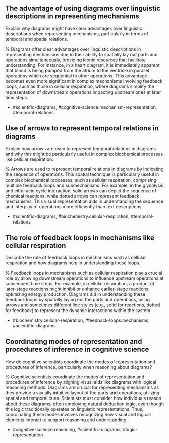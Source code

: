 ## The advantage of using diagrams over linguistic descriptions in representing mechanisms

Explain why diagrams might have clear advantages over linguistic descriptions when representing mechanisms, particularly in terms of temporal and spatial relations.

%
Diagrams offer clear advantages over linguistic descriptions in representing mechanisms due to their ability to spatially lay out parts and operations simultaneously, providing iconic resources that facilitate understanding. For instance, in a heart diagram, it is immediately apparent that blood is being pumped from the atrium to the ventricle in parallel operations which are sequential to other operations. This advantage becomes even more significant in complex mechanisms involving feedback loops, such as those in cellular respiration, where diagrams simplify the representation of downstream operations impacting upstream ones at later time steps.

- #scientific-diagrams, #cognitive-science.mechanism-representation, #temporal-relations

## Use of arrows to represent temporal relations in diagrams

Explain how arrows are used to represent temporal relations in diagrams and why this might be particularly useful in complex biochemical processes like cellular respiration.

%
Arrows are used to represent temporal relations in diagrams by indicating the sequence of operations. This spatial technique is particularly useful in complex biochemical processes, such as cellular respiration, comprising multiple feedback loops and submechanisms. For example, in the glycolysis and citric acid cycle interaction, solid arrows can depict the sequence of chemical reactions, while dotted arrows can represent feedback mechanisms. This visual representation aids in understanding the sequence and interplay of operations more efficiently than text descriptions.

- #scientific-diagrams, #biochemistry.cellular-respiration, #temporal-relations

## The role of feedback loops in mechanisms like cellular respiration

Describe the role of feedback loops in mechanisms such as cellular respiration and how diagrams help in understanding these loops.

%
Feedback loops in mechanisms such as cellular respiration play a crucial role by allowing downstream operations to influence upstream operations at subsequent time steps. For example, in cellular respiration, a product of later-stage reactions might inhibit or enhance earlier-stage reactions, optimizing energy production. Diagrams aid in understanding these feedback loops by spatially laying out the parts and operations, using arrows and sometimes different line styles (e.g., solid for reactions, dotted for feedback) to represent the dynamic interactions within the system.

- #biochemistry.cellular-respiration, #feedback-loops.mechanisms, #scientific-diagrams

## Coordinating modes of representation and procedures of inference in cognitive science

How do cognitive scientists coordinate the modes of representation and procedures of inference, particularly when reasoning about diagrams?

%
Cognitive scientists coordinate the modes of representation and procedures of inference by aligning visual aids like diagrams with logical reasoning methods. Diagrams are crucial for representing mechanisms as they provide a visually intuitive layout of the parts and operations, utilizing spatial and temporal cues. Scientists must consider how individuals reason about these diagrams, often employing natural deduction logic, even though this logic traditionally operates on linguistic representations. Thus, coordinating these modes involves recognizing how visual and logical elements interact to support reasoning and understanding.

- #cognitive-science.reasoning, #scientific-diagrams, #logic-representation